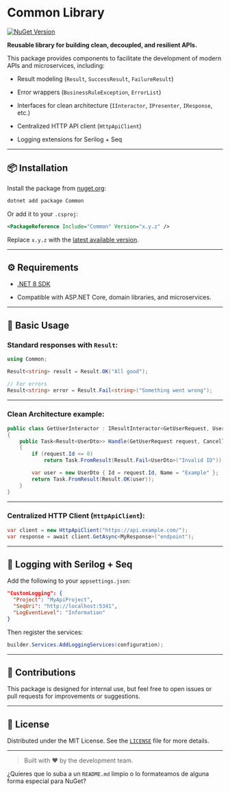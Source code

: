 # Common Library

[![NuGet Version](https://img.shields.io/nuget/v/Common.svg?label=NuGet&color=blue)](https://www.nuget.org/packages/Common)

**Reusable library for building clean, decoupled, and resilient APIs.**

This package provides components to facilitate the development of modern APIs and microservices, including:

-   Result modeling (`Result`, `SuccessResult`, `FailureResult`)
    
-   Error wrappers (`BusinessRuleException`, `ErrorList`)
    
-   Interfaces for clean architecture (`IInteractor`, `IPresenter`, `IResponse`, etc.)
    
-   Centralized HTTP API client (`HttpApiClient`)
    
-   Logging extensions for Serilog + Seq
    

----------

## 📦 Installation

Install the package from [nuget.org](https://www.nuget.org/packages/Common):

```bash
dotnet add package Common

```

Or add it to your `.csproj`:

```xml
<PackageReference Include="Common" Version="x.y.z" />

```

Replace `x.y.z` with the [latest available version](https://www.nuget.org/packages/Common).

----------

## ⚙️ Requirements

-   [.NET 8 SDK](https://dotnet.microsoft.com/en-us/download/dotnet/8.0)
    
-   Compatible with ASP.NET Core, domain libraries, and microservices.
    

----------

## 🚀 Basic Usage

### Standard responses with `Result`:

```csharp
using Common;

Result<string> result = Result.OK("All good");

// For errors
Result<string> error = Result.Fail<string>("Something went wrong");

```

----------

### Clean Architecture example:

```csharp
public class GetUserInteractor : IResultInteractor<GetUserRequest, UserDto>
{
    public Task<Result<UserDto>> Handle(GetUserRequest request, CancellationToken cancellationToken)
    {
        if (request.Id <= 0)
            return Task.FromResult(Result.Fail<UserDto>("Invalid ID"));

        var user = new UserDto { Id = request.Id, Name = "Example" };
        return Task.FromResult(Result.OK(user));
    }
}

```

----------

### Centralized HTTP Client (`HttpApiClient`):

```csharp
var client = new HttpApiClient("https://api.example.com/");
var response = await client.GetAsync<MyResponse>("endpoint");

```

----------

## 🧩 Logging with Serilog + Seq

Add the following to your `appsettings.json`:

```json
"CustomLogging": {
  "Project": "MyApiProject",
  "SeqUri": "http://localhost:5341",
  "LogEventLevel": "Information"
}

```

Then register the services:

```csharp
builder.Services.AddLoggingServices(configuration);

```

----------

## 🤝 Contributions

This package is designed for internal use, but feel free to open issues or pull requests for improvements or suggestions.

----------

## 📝 License

Distributed under the MIT License. See the [`LICENSE`](https://chatgpt.com/g/g-p-67ff7cd214b48191b3d71bfeed4cfe5d-raptor/c/LICENSE) file for more details.

----------

> Built with ❤️ by the development team.

¿Quieres que lo suba a un `README.md` limpio o lo formateamos de alguna forma especial para NuGet?